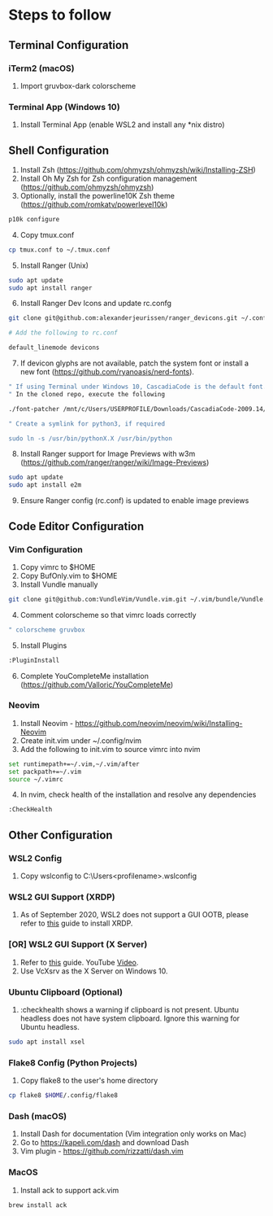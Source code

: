 Steps to follow
===============

## Terminal Configuration

### iTerm2 (macOS)

1. Import gruvbox-dark colorscheme

### Terminal App (Windows 10)

1. Install Terminal App (enable WSL2 and install any *nix distro)

## Shell Configuration

1. Install Zsh (https://github.com/ohmyzsh/ohmyzsh/wiki/Installing-ZSH)
2. Install Oh My Zsh for Zsh configuration management (https://github.com/ohmyzsh/ohmyzsh)
3. Optionally, install the powerline10K Zsh theme (https://github.com/romkatv/powerlevel10k)
```sh
p10k configure
```
4. Copy tmux.conf 
```sh
cp tmux.conf to ~/.tmux.conf
```
5. Install Ranger (Unix)
```sh
sudo apt update
sudo apt install ranger
```
6. Install Ranger Dev Icons and update rc.confg
```sh
git clone git@github.com:alexanderjeurissen/ranger_devicons.git ~/.config/ranger/plugins/ranger_devicons

# Add the following to rc.conf

default_linemode devicons
```
7. If devicon glyphs are not available, patch the system font or install a new font (https://github.com/ryanoasis/nerd-fonts).
```sh
" If using Terminal under Windows 10, CascadiaCode is the default font. It's a beautiful font! Just download the font source files and patch it.
" In the cloned repo, execute the following

./font-patcher /mnt/c/Users/USERPROFILE/Downloads/CascadiaCode-2009.14/ttf/static/CascadiaCode-Regular.ttf

" Create a symlink for python3, if required

sudo ln -s /usr/bin/pythonX.X /usr/bin/python
```
8. Install Ranger support for Image Previews with w3m (https://github.com/ranger/ranger/wiki/Image-Previews)
```sh
sudo apt update
sudo apt install e2m
```
9. Ensure Ranger config (rc.conf) is updated to enable image previews

## Code Editor Configuration

### Vim Configuration

1. Copy vimrc to $HOME
2. Copy BufOnly.vim to $HOME
3. Install Vundle manually 
```sh
git clone git@github.com:VundleVim/Vundle.vim.git ~/.vim/bundle/Vundle.vim 
```
4. Comment colorscheme so that vimrc loads correctly
```sh
" colorscheme gruvbox
```
5. Install Plugins
```sh
:PluginInstall
```
6. Complete YouCompleteMe installation (https://github.com/Valloric/YouCompleteMe)

### Neovim

1. Install Neovim - https://github.com/neovim/neovim/wiki/Installing-Neovim
2. Create init.vim under ~/.config/nvim 
3. Add the following to init.vim to source vimrc into nvim
```sh
set runtimepath+=~/.vim,~/.vim/after
set packpath+=~/.vim
source ~/.vimrc
```
4. In nvim, check health of the installation and resolve any dependencies
```sh
:CheckHealth
```

## Other Configuration

### WSL2 Config

1. Copy wslconfig to C:\Users\<profilename>\.wslconfig

### WSL2 GUI Support (XRDP)

1. As of September 2020, WSL2 does not support a GUI OOTB, please refer to [this](https://github.com/brewinvaz/dotfiles/blob/master/ubuntu_gui_config.md) guide to install XRDP.

### [OR] WSL2 GUI Support (X Server)

1. Refer to [this](https://wiki.ubuntu.com/WSL#Running_Graphical_Applications) guide. YouTube [Video](https://www.youtube.com/watch?v=ymV7j003ETA&ab_channel=GaryExplains).
2. Use VcXsrv as the X Server on Windows 10.

### Ubuntu Clipboard (Optional)

1. :checkhealth shows a warning if clipboard is not present. Ubuntu headless does not have system clipboard. Ignore this warning for Ubuntu headless.
```sh
sudo apt install xsel
```

### Flake8 Config (Python Projects)

1. Copy flake8 to the user's home directory
```sh
cp flake8 $HOME/.config/flake8
```

### Dash (macOS)

1. Install Dash for documentation (Vim integration only works on Mac)
2. Go to https://kapeli.com/dash and download Dash
3. Vim plugin - https://github.com/rizzatti/dash.vim

### MacOS

1. Install ack to support ack.vim
```sh
brew install ack
```
